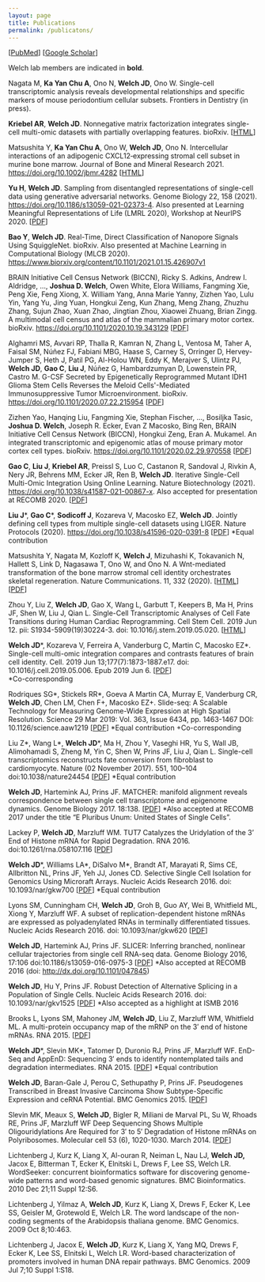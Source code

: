 ```yaml
---
layout: page
title: Publications
permalink: /publicatons/
---
```


\[[PubMed](https://www.ncbi.nlm.nih.gov/pubmed/?term=welch%2C+joshua+d%5Bauthor%5D)\] \[[Google Scholar](https://scholar.google.com/citations?user=XQ7bqCMAAAAJ&hl=en)\]

Welch lab members are indicated in **bold**.

Nagata M, **Ka Yan Chu A**, Ono N, **Welch JD**, Ono W. Single-cell transcriptomic analysis reveals developmental relationships and specific markers of mouse periodontium cellular subsets. Frontiers in Dentistry (in press).

**Kriebel AR**, **Welch JD**. Nonnegative matrix factorization integrates single-cell multi-omic datasets with partially overlapping features. bioRxiv. \[[HTML](https://www.biorxiv.org/content/10.1101/2021.04.09.439160v1)\]

Matsushita Y, **Ka Yan Chu A**, Ono W, **Welch JD**, Ono N. Intercellular interactions of an adipogenic CXCL12‐expressing stromal cell subset in murine bone marrow. Journal of Bone and Mineral Research 2021. https://doi.org/10.1002/jbmr.4282 \[[HTML](https://asbmr.onlinelibrary.wiley.com/doi/10.1002/jbmr.4282)\]

**Yu H**, **Welch JD**. Sampling from disentangled representations of single-cell data using generative adversarial networks. Genome Biology 22, 158 (2021). https://doi.org/10.1186/s13059-021-02373-4. Also presented at Learning Meaningful Representations of Life (LMRL 2020), Workshop at NeurIPS 2020. \[[PDF](https://rdcu.be/ck1qO)\]

**Bao Y**, **Welch JD**. Real-Time, Direct Classification of Nanopore Signals Using SquiggleNet. bioRxiv. Also presented at Machine Learning in Computational Biology (MLCB 2020). https://www.biorxiv.org/content/10.1101/2021.01.15.426907v1

BRAIN Initiative Cell Census Network (BICCN), Ricky S. Adkins, Andrew I. Aldridge, ..., **Joshua D. Welch**, Owen White, Elora Williams, Fangming Xie, Peng Xie, Feng Xiong, X. William Yang, Anna Marie Yanny, Zizhen Yao, Lulu Yin, Yang Yu, Jing Yuan, Hongkui Zeng, Kun Zhang, Meng Zhang, Zhuzhu Zhang, Sujun Zhao, Xuan Zhao, Jingtian Zhou, Xiaowei Zhuang, Brian Zingg. A multimodal cell census and atlas of the mammalian primary motor cortex. bioRxiv. https://doi.org/10.1101/2020.10.19.343129 \[[PDF](https://www.biorxiv.org/content/10.1101/2020.10.19.343129v1.full.pdf)\]

Alghamri MS, Avvari RP, Thalla R, Kamran N, Zhang L, Ventosa M, Taher A, Faisal SM, Núñez FJ, Fabiani MBG, Haase S, Carney S, Orringer D, Hervey-Jumper S, Heth J, Patil PG, Al-Holou WN, Eddy K, Merajver S, Ulintz PJ, **Welch JD**, **Gao C**, **Liu J**, Núñez G, Hambardzumyan D, Lowenstein PR, Castro M. G-CSF Secreted by Epigenetically Reprogrammed Mutant IDH1 Glioma Stem Cells Reverses the Meloid Cells'-Mediated Immunosuppressive Tumor Microenvironment. bioRxiv. https://doi.org/10.1101/2020.07.22.215954 \[[PDF](https://www.biorxiv.org/content/biorxiv/early/2020/07/24/2020.07.22.215954.full.pdf?%3Fcollection=)\]

Zizhen Yao, Hanqing Liu, Fangming Xie, Stephan Fischer, ..., Bosiljka Tasic,
**Joshua D. Welch**, Joseph R. Ecker, Evan Z Macosko, Bing Ren, BRAIN Initiative Cell Census Network
(BICCN), Hongkui Zeng, Eran A. Mukamel. An integrated transcriptomic and epigenomic atlas of mouse primary motor cortex cell types. bioRxiv. https://doi.org/10.1101/2020.02.29.970558 \[[PDF](https://www.biorxiv.org/content/biorxiv/early/2020/03/02/2020.02.29.970558.full.pdf)\]

**Gao C**, **Liu J**, **Kriebel AR**, Preissl S, Luo C, Castanon R, Sandoval J, Rivkin A, Nery JR, Behrens MM, Ecker JR, Ren B, **Welch JD**. Iterative Single-Cell Multi-Omic Integration Using Online Learning. Nature Biotechnology (2021). https://doi.org/10.1038/s41587-021-00867-x. Also accepted for presentation at RECOMB 2020. \[[PDF](https://rdcu.be/ciYhs)\]


**Liu J**\*, **Gao C**\*, **Sodicoff J**, Kozareva V, Macosko EZ, **Welch JD**. Jointly defining cell types from multiple single-cell datasets using LIGER. Nature Protocols (2020). https://doi.org/10.1038/s41596-020-0391-8 \[[PDF](https://rdcu.be/b8pqb)\] \*Equal contribution

Matsushita Y, Nagata M, Kozloff K, **Welch J**, Mizuhashi K, Tokavanich N, Hallett S, Link D, Nagasawa T, Ono W, and Ono N. A Wnt-mediated transformation of the bone marrow stromal cell identity orchestrates skeletal regeneration. Nature Communications. 11, 332 (2020). \[[HTML](https://www.nature.com/articles/s41467-019-14029-w)\] \[[PDF](https://www.nature.com/articles/s41467-019-14029-w.pdf)\]

Zhou Y, Liu Z, **Welch JD**, Gao X, Wang L, Garbutt T, Keepers B, Ma H, Prins JF, Shen W, Liu J, Qian L. Single-Cell Transcriptomic Analyses of Cell Fate Transitions during Human Cardiac Reprogramming. Cell Stem Cell. 2019 Jun 12. pii: S1934-5909(19)30224-3. doi: 10.1016/j.stem.2019.05.020. \[[HTML](https://www.sciencedirect.com/science/article/pii/S1934590919302243)\]

**Welch JD**\*, Kozareva V, Ferreira A, Vanderburg C, Martin C, Macosko EZ\*. Single-cell multi-omic integration compares and contrasts features of brain cell identity. Cell. 2019 Jun 13;177(7):1873-1887.e17. doi: 10.1016/j.cell.2019.05.006. Epub 2019 Jun 6. \[[PDF](https://www.cell.com/action/showPdf?pii=S0092-8674%2819%2930504-5)\]  
\*Co-corresponding 

Rodriques SG\*, Stickels RR\*, Goeva A Martin CA, Murray E, Vanderburg CR, **Welch JD**, Chen LM, Chen F+,
Macosko EZ+. Slide-seq: A Scalable Technology for Measuring Genome-Wide Expression at High Spatial Resolution. Science 29 Mar 2019:
Vol. 363, Issue 6434, pp. 1463-1467 DOI: 10.1126/science.aaw1219 \[[PDF](http://science.sciencemag.org/content/sci/363/6434/1463.full.pdf)\]
\*Equal contribution
+Co-corresponding

Liu Z\*, Wang L\*, **Welch JD**\*, Ma H, Zhou Y, Vaseghi HR, Yu S, Wall JB, Alimohamadi S, Zheng M, Yin C, Shen W, Prins JF, Liu J, Qian L. Single-cell transcriptomics reconstructs fate conversion from fibroblast to cardiomyocyte. Nature (02 November 2017). 551, 100–104 doi:10.1038/nature24454 \[[PDF](https://www.ncbi.nlm.nih.gov/pmc/articles/PMC5954984/pdf/nihms908332.pdf)\]
\*Equal contribution

**Welch JD**, Hartemink AJ, Prins JF. MATCHER: manifold alignment reveals correspondence between single cell transcriptome and epigenome dynamics. Genome Biology 2017. 18:138. \[[PDF](https://genomebiology.biomedcentral.com/track/pdf/10.1186/s13059-017-1269-0)\]
*Also accepted at RECOMB 2017 under the title “E Pluribus Unum: United States of Single Cells”.

Lackey P, **Welch JD**, Marzluff WM. TUT7 Catalyzes the Uridylation of the 3’ End of Histone mRNA for Rapid Degradation. RNA 2016. doi:10.1261/rna.058107.116 \[[PDF](https://rnajournal.cshlp.org/content/22/11/1673.full.pdf+html)\]

**Welch JD**\*, Williams LA\*, DiSalvo M\*, Brandt AT, Marayati R, Sims CE, Allbritton NL, Prins JF, Yeh JJ, Jones CD. Selective Single Cell Isolation for Genomics Using Microraft Arrays. Nucleic Acids Research 2016. doi: 10.1093/nar/gkw700 \[[PDF](https://www.ncbi.nlm.nih.gov/pmc/articles/PMC5041489/pdf/gkw700.pdf)\]
*Equal contribution

Lyons SM, Cunningham CH, **Welch JD**, Groh B, Guo AY, Wei B, Whitfield ML, Xiong Y, Marzluff WF. A subset of replication-dependent histone mRNAs are expressed as polyadenylated RNAs in terminally differentiated tissues. Nucleic Acids Research 2016. doi: 10.1093/nar/gkw620 \[[PDF](https://www.ncbi.nlm.nih.gov/pmc/articles/PMC5100578/pdf/gkw620.pdf)\]

**Welch JD**, Hartemink AJ, Prins JF. SLICER: Inferring branched, nonlinear cellular trajectories from single cell RNA-seq data. Genome Biology 2016, 17:106  doi:10.1186/s13059-016-0975-3 \[[PDF](https://genomebiology.biomedcentral.com/track/pdf/10.1186/s13059-016-0975-3)\]
*Also accepted at RECOMB 2016 (doi: http://dx.doi.org/10.1101/047845)

**Welch JD**, Hu Y, Prins JF. Robust Detection of Alternative Splicing in a Population of Single Cells. Nucleic Acids Research 2016. doi: 10.1093/nar/gkv1525 \[[PDF](https://www.ncbi.nlm.nih.gov/pmc/articles/PMC4856971/pdf/gkv1525.pdf)\]
*Also accepted as a highlight at ISMB 2016

Brooks L, Lyons SM, Mahoney JM, **Welch JD**, Liu Z, Marzluff WM, Whitfield ML. A multi-protein occupancy map of the mRNP on the 3′ end of histone mRNAs. RNA 2015. \[[PDF](https://rnajournal.cshlp.org/content/21/11/1943.full.pdf+html)\]

**Welch JD**\*, Slevin MK\*, Tatomer D, Duronio RJ, Prins JF, Marzluff WF. EnD-Seq and AppEnD: Sequencing 3′ ends to identify nontemplated tails and degradation intermediates. RNA 2015. \[[PDF](https://rnajournal.cshlp.org/content/21/7/1375.full.pdf+html)\]
*Equal contribution

**Welch JD**, Baran-Gale J, Perou C, Sethupathy P, Prins JF. Pseudogenes Transcribed in Breast Invasive Carcinoma Show Subtype-Specific Expression and ceRNA Potential. BMC Genomics 2015. \[[PDF](https://bmcgenomics.biomedcentral.com/track/pdf/10.1186/s12864-015-1227-8)\]

Slevin MK, Meaux S, **Welch JD**, Bigler R, Miliani de Marval PL, Su W, Rhoads RE, Prins JF, Marzluff WF Deep Sequencing Shows Multiple Oligouridylations Are Required for 3′ to 5′ Degradation of Histone mRNAs on Polyribosomes. Molecular cell 53 (6), 1020-1030. March 2014. \[[PDF](https://www.cell.com/action/showPdf?pii=S1097-2765%2814%2900199-3)\]

Lichtenberg J, Kurz K, Liang X, Al-ouran R, Neiman L, Nau LJ, **Welch JD,** Jacox E, Bitterman T, Ecker K, Elnitski L, Drews F, Lee SS, Welch LR. WordSeeker: concurrent bioinformatics software for discovering genome-wide patterns and
word-based genomic signatures. BMC Bioinformatics. 2010 Dec 21;11 Suppl 12:S6.

Lichtenberg J, Yilmaz A, **Welch JD**, Kurz K, Liang X, Drews F, Ecker K, Lee SS, Geisler M, Grotewold E, Welch LR. The word landscape of the non-coding segments of the Arabidopsis thaliana genome. BMC Genomics. 2009 Oct 8;10:463.

Lichtenberg J, Jacox E, **Welch JD**, Kurz K, Liang X, Yang MQ, Drews F, Ecker K, Lee SS, Elnitski L, Welch LR. Word-based characterization of promoters involved in human DNA repair pathways. BMC Genomics. 2009 Jul 7;10 Suppl 1:S18.
